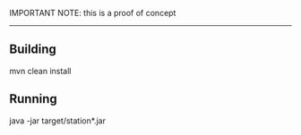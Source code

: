 IMPORTANT NOTE: this is a proof of concept

------------------------------------------

## Building

mvn clean install

## Running

java -jar target/station*.jar